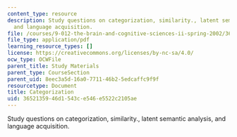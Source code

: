 ```yaml
---
content_type: resource
description: Study questions on categorization, similarity., latent semantic analysis,
  and language acquisition.
file: /courses/9-012-the-brain-and-cognitive-sciences-ii-spring-2002/3652135946d1543ce546e5522c2105ae_catagorization.pdf
file_type: application/pdf
learning_resource_types: []
license: https://creativecommons.org/licenses/by-nc-sa/4.0/
ocw_type: OCWFile
parent_title: Study Materials
parent_type: CourseSection
parent_uid: 8eec3a5d-16a0-7711-46b2-5edcaffc9f9f
resourcetype: Document
title: Categorization
uid: 36521359-46d1-543c-e546-e5522c2105ae
---
```

Study questions on categorization, similarity., latent semantic analysis, and language acquisition.